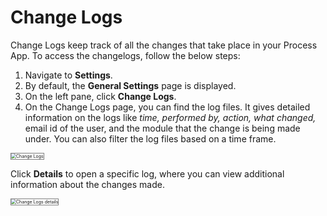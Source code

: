 # Change Logs

Change Logs keep track of all the changes that take place in your Process App. To access the changelogs, follow the below steps:

1. Navigate to **Settings**.
2. By default, the **General Settings** page is displayed.
3. On the left pane, click **Change Logs**.
4. On the Change Logs page, you can find the log files. It gives detailed information on the logs like *time, performed by, action, what changed,* email id of the user, and the module that the change is being made under. You can also filter the log files based on a time frame.

<img src="../images/change-logs-img1.png" alt="Change Logs" title="Change Logs" style="border: 1px solid gray;zoom:50%;"/>

Click **Details** to open a specific log, where you can view additional information about the changes made.

<img src="../images/change-logs-img2.png" alt="Change Logs details" title="Change Logs details" style="border: 1px solid gray;zoom:50%;"/>